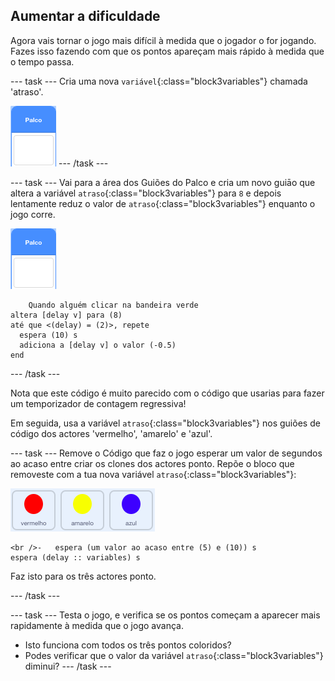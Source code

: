 ## Aumentar a dificuldade

Agora vais tornar o jogo mais difícil à medida que o jogador o for jogando. Fazes isso fazendo com que os pontos apareçam mais rápido à medida que o tempo passa.

\--- task \--- Cria uma nova `variável`{:class="block3variables"} chamada 'atraso'.

![Actor palco](images/stage-sprite.png) \--- /task \---

\--- task \--- Vai para a área dos Guiões do Palco e cria um novo guiāo que altera a variável `atraso`{:class="block3variables"} para `8` e depois lentamente reduz o valor de `atraso`{:class="block3variables"} enquanto o jogo corre.

![Actor palco](images/stage-sprite.png)

```blocks3
    Quando alguém clicar na bandeira verde
altera [delay v] para (8)
até que <(delay) = (2)>, repete 
  espera (10) s
  adiciona a [delay v] o valor (-0.5)
end
```

\--- /task \---

Nota que este código é muito parecido com o código que usarias para fazer um temporizador de contagem regressiva!

Em seguida, usa a variável `atraso`{:class="block3variables"} nos guiões de código dos actores 'vermelho', 'amarelo' e 'azul'.

\--- task \--- Remove o Código que faz o jogo esperar um valor de segundos ao acaso entre criar os clones dos actores ponto. Repõe o bloco que removeste com a tua nova variável `atraso`{:class="block3variables"}:

![captura de ecrã](images/all-dots.png)

```blocks3
<br />-   espera (um valor ao acaso entre (5) e (10)) s
espera (delay :: variables) s
```

Faz isto para os três actores ponto.

\--- /task \---

\--- task \--- Testa o jogo, e verifica se os pontos começam a aparecer mais rapidamente à medida que o jogo avança.

+ Isto funciona com todos os três pontos coloridos?
+ Podes verificar que o valor da variável `atraso`{:class="block3variables"} diminui? \--- /task \---